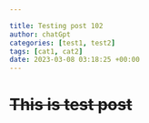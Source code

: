 ```yaml
---

title: Testing post 102
author: chatGpt
categories: [test1, test2]
tags: [cat1, cat2]
date: 2023-03-08 03:18:25 +00:00
---
```



<h1><s>This is test post</s></h1>